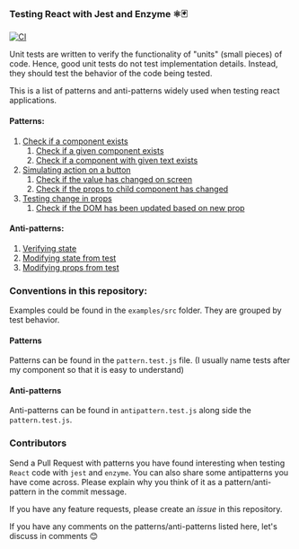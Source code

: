 ### Testing React with Jest and Enzyme ⚛️🃏
[![CI](https://app.buddy.works/enthudrives/testing-with-jest-enzyme/pipelines/pipeline/144354/badge.svg?token=7b6da1d472d6e77aaa941f8a4e986641684a55b81c653692c3423175ed7a3d68 "CI")](https://app.buddy.works/enthudrives/testing-with-jest-enzyme/pipelines/pipeline/144354)

Unit tests are written to verify the functionality of "units" (small pieces) of code. Hence, good unit tests do not test implementation details. Instead, they should test the behavior of the code being tested.

This is a list of patterns and anti-patterns widely used when testing react applications. 

#### Patterns:
1. [Check if a component exists](examples/src/1_component_exists/pattern.test.js)
    1. [Check if a given component exists](examples/src/1_component_exists/pattern.test.js#:6)
    2. [Check if a component with given text exists](examples/src/1_component_exists/pattern.test.js#L12)
2. [Simulating action on a button](examples/src/2_click/pattern.test.js)
    1. [Check if the value has changed on screen](examples/src/2_click/pattern.test.js#L7)
    2. [Check if the props to child component has changed](examples/src/2_click/pattern.test.js#L15)
3. [Testing change in props](examples/src/3_prop_change/pattern.test.js)
    1. [Check if the DOM has been updated based on new prop](examples/src/3_prop_change/pattern.test.js#L6)

#### Anti-patterns:
1. [Verifying state](examples/src/2_click/antipattern.test.js#L7)
2. [Modifying state from test](examples/src/2_click/antipattern.test.js#16)
3. [Modifying props from test](examples/src/3_prop_change/antipattern.test.js)

### Conventions in this repository:
Examples could be found in the `examples/src` folder. They are grouped by test behavior.

#### Patterns
Patterns can be found in the `pattern.test.js` file. (I usually name tests after my component so that it is easy to understand)

#### Anti-patterns
Anti-patterns can be found in `antipattern.test.js` along side the `pattern.test.js`. 

### Contributors
Send a Pull Request with patterns you have found interesting when testing `React` code with `jest` and `enzyme`. You can also share some antipatterns you have come across. Please explain why you think of it as a pattern/anti-pattern in the commit message. 

If you have any feature requests, please create an *issue* in this repository.

If you have any comments on the patterns/anti-patterns listed here, let's discuss in comments 😊
